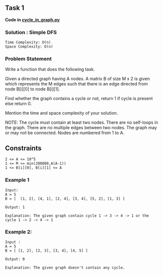 ## Task 1

**Code in [cycle_in_graph.py](cycle_in_graph.py)**

### Solution : Simple DFS

````
Time Complexity: O(n) 
Space Complexity: O(n)
````

### Problem Statement

Write a function that does the following task.

Given a directed graph having A nodes. A matrix B of size M x 2 is given which represents the M edges such that there is an edge directed from node B[i][0] to node B[i][1].

Find whether the graph contains a cycle or not, return 1 if cycle is present else return 0.

Mention the time and space complexity of your solution.

NOTE:
The cycle must contain at least two nodes.
There are no self-loops in the graph.
There are no multiple edges between two nodes.
The graph may or may not be connected.
Nodes are numbered from 1 to A.

## Constraints
````
2 <= A <= 10^5
1 <= M <= min(200000,A(A-1))
1 <= B[i][0], B[i][1] <= A
````
### Example 1

```
Input:
A = 5
B = [  [1, 2], [4, 1], [2, 4], [3, 4], [5, 2], [1, 3] ]

Output: 1

Explanation: The given graph contain cycle 1 -> 3 -> 4 -> 1 or the cycle 1 -> 2 -> 4 -> 1
```

### Example 2:

```
Input :
A = 5
B = [ [1, 2], [2, 3], [3, 4], [4, 5] ]

Output: 0

Explanation: The given graph doesn't contain any cycle.
```
